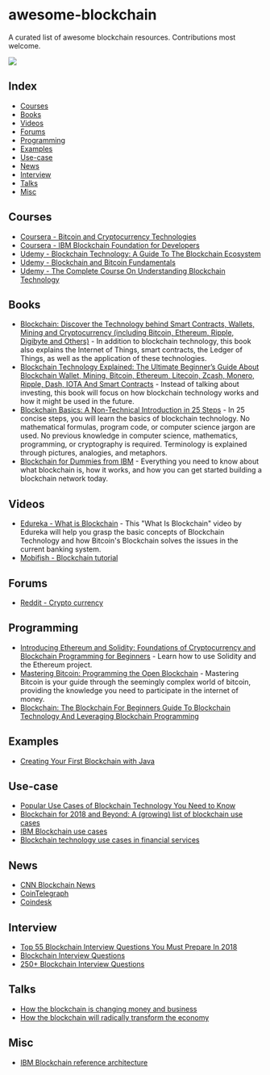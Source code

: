# awesome-blockchain
A curated list of awesome blockchain resources.
Contributions most welcome.

![](https://coinjoker.com/wp-content/uploads/2017/10/networks.jpg)

## Index
- [Courses](#courses)
- [Books](#books)
- [Videos](#videos)
- [Forums](#forums)
- [Programming](#programming)
- [Examples](#examples)
- [Use-case](#usecase)
- [News](#news)
- [Interview](#interview)
- [Talks](#talks)
- [Misc](#misc)

## Courses
* [Coursera - Bitcoin and Cryptocurrency Technologies](https://www.coursera.org/learn/cryptocurrency)
* [Coursera - IBM Blockchain Foundation for Developers](https://www.coursera.org/learn/ibm-blockchain-essentials-for-developers)
* [Udemy - Blockchain Technology: A Guide To The Blockchain Ecosystem](https://www.udemy.com/blockchain)
* [Udemy - Blockchain and Bitcoin Fundamentals](https://www.udemy.com/blockchain-and-bitcoin-fundamentals)
* [Udemy - The Complete Course On Understanding Blockchain Technology](https://www.udemy.com/understanding-blockchain-technology)
## Books
* [Blockchain: Discover the Technology behind Smart Contracts, Wallets, Mining and Cryptocurrency (including Bitcoin, Ethereum, Ripple, Digibyte and Others)](https://www.amazon.com/Blockchain-Technology-Contracts-Cryptocurrency-including-ebook/dp/B07B4FCQ6H) - In addition to blockchain technology, this book also explains the Internet of Things, smart contracts, the Ledger of Things, as well as the application of these technologies.
* [Blockchain Technology Explained: The Ultimate Beginner’s Guide About Blockchain Wallet, Mining, Bitcoin, Ethereum, Litecoin, Zcash, Monero, Ripple, Dash, IOTA And Smart Contracts](https://www.amazon.com/Blockchain-Technology-Explained-Beginners-Contracts/dp/1981522026) - Instead of talking about investing, this book will focus on how blockchain technology works and how it might be used in the future.
* [Blockchain Basics: A Non-Technical Introduction in 25 Steps](https://www.amazon.com/Blockchain-Basics-Non-Technical-Introduction-Steps/dp/1484226038) - In 25 concise steps, you will learn the basics of blockchain technology. No mathematical formulas, program code, or computer science jargon are used. No previous knowledge in computer science, mathematics, programming, or cryptography is required. Terminology is explained through pictures, analogies, and metaphors.
* [Blockchain for Dummies from IBM](https://www-01.ibm.com/common/ssi/cgi-bin/ssialias?htmlfid=XIM12354USEN#) - Everything you need to know about what blockchain is, how it works, and how you can get started building a blockchain network today.
## Videos
* [Edureka - What is Blockchain](https://www.youtube.com/watch?v=9qfxLo1rt1Q&list=PL9ooVrP1hQOFJblZm3OdcVV-H6Z8V7HP1) - This "What Is Blockchain" video by Edureka will help you grasp the basic concepts of Blockchain Technology and how Bitcoin's Blockchain solves the issues in the current banking system.
* [Mobifish - Blockchain tutorial](https://www.youtube.com/watch?v=KXUTUhERJUE&list=PLmL13yqb6OxdEgSoua2WuqHKBuIqvll0x)
## Forums
* [Reddit - Crypto currency](https://www.reddit.com/r/CryptoCurrency/)
## Programming
* [Introducing Ethereum and Solidity: Foundations of Cryptocurrency and Blockchain Programming for Beginners](https://www.amazon.com/Introducing-Ethereum-Solidity-Foundations-Cryptocurrency/dp/1484225341) - Learn how to use Solidity and the Ethereum project.
* [Mastering Bitcoin: Programming the Open Blockchain](https://www.amazon.com/Mastering-Bitcoin-Programming-Open-Blockchain/dp/1491954388) - Mastering Bitcoin is your guide through the seemingly complex world of bitcoin, providing the knowledge you need to participate in the internet of money. 
* [Blockchain: The Blockchain For Beginners Guide To Blockchain Technology And Leveraging Blockchain Programming](https://www.amazon.com/Blockchain-Beginners-Technology-Leveraging-Programming/dp/1546772804)
## Examples
* [Creating Your First Blockchain with Java](https://medium.com/programmers-blockchain/create-simple-blockchain-java-tutorial-from-scratch-6eeed3cb03fa)
## Use-case
* [Popular Use Cases of Blockchain Technology You Need to Know](https://hackernoon.com/popular-use-cases-of-blockchain-technology-you-need-to-know-df4e1905d373)
* [Blockchain for 2018 and Beyond: A (growing) list of blockchain use cases](https://medium.com/fluree/blockchain-for-2018-and-beyond-a-growing-list-of-blockchain-use-cases-37db7c19fb99)
* [IBM Blockchain use cases](https://www.ibm.com/blockchain/use-cases/)
* [Blockchain technology use cases in financial services](https://www2.deloitte.com/nl/nl/pages/financial-services/articles/5-blockchain-use-cases-in-financial-services.html)
## News
* [CNN Blockchain News](https://www.ccn.com/blockchain-news/)
* [CoinTelegraph](https://cointelegraph.com/tags/blockchain)
* [Coindesk](https://www.coindesk.com/)
## Interview
* [Top 55 Blockchain Interview Questions You Must Prepare In 2018](https://www.edureka.co/blog/interview-questions/blockchain-interview-questions/)
* [Blockchain Interview Questions](https://mindmajix.com/blockchain-interview-questions)
* [250+ Blockchain Interview Questions](https://www.wisdomjobs.com/e-university/blockchain-interview-questions.html)
## Talks
* [How the blockchain is changing money and business](https://www.ted.com/talks/don_tapscott_how_the_blockchain_is_changing_money_and_business)
* [How the blockchain will radically transform the economy](https://www.ted.com/talks/bettina_warburg_how_the_blockchain_will_radically_transform_the_economy)
## Misc
* [IBM Blockchain reference architecture](https://www.ibm.com/cloud/garage/architectures/blockchainArchitecture/0_1)
